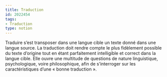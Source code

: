 ```yaml
---
title: Traduction
id: 2022454
tags:
- Traduction
type: notion
---
```


Traduire s’est transposer dans une langue cible un texte donné dans une langue source. La traduction doit rendre compte le plus fidèlement possible du texte d’origine tout en étant parfaitement intelligible et correct dans la langue cible. Elle ouvre une multitude de questions de nature linguistique, psychologique, voire philosophique, afin de s’interroger sur les caractéristiques d’une « bonne traduction ». 

